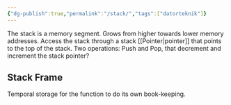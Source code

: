 ```yaml
---
{"dg-publish":true,"permalink":"/stack/","tags":["datorteknik"]}
---
```


The stack is a memory segment. Grows from higher towards lower memory addresses. Access the stack through a stack [[Pointer\|pointer]] that points to the top of the stack. Two operations: Push and Pop, that decrement and increment the stack pointer?

## Stack Frame
Temporal storage for the function to do its own book-keeping.